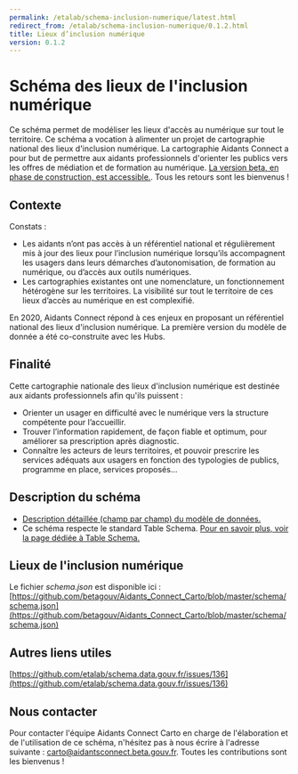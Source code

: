 ```yaml
---
permalink: /etalab/schema-inclusion-numerique/latest.html
redirect_from: /etalab/schema-inclusion-numerique/0.1.2.html
title: Lieux d’inclusion numérique
version: 0.1.2
---
```


# Schéma des lieux de l'inclusion numérique

Ce schéma permet de modéliser les lieux d'accès au numérique sur tout le territoire. Ce schéma a vocation à alimenter un projet de cartographie national des lieux d'inclusion numérique. La cartographie Aidants Connect a pour but de permettre aux aidants professionnels d'orienter les publics vers les offres de médiation et de formation au numérique. [La version beta, en phase de construction, est accessible.](https://carto.aidantsconnect.beta.gouv.fr/). Tous les retours sont les bienvenus ! 

## Contexte 

Constats :
- Les aidants n’ont pas accès à un référentiel national et régulièrement mis à jour des lieux pour l’inclusion numérique lorsqu’ils accompagnent les usagers dans leurs démarches d’autonomisation, de formation au numérique, ou d’accès aux outils numériques.
- Les cartographies existantes ont une nomenclature, un fonctionnement hétérogène sur les territoires. La visibilité sur tout le territoire de ces lieux d’accès au numérique en est complexifié. 

En 2020, Aidants Connect répond à ces enjeux en proposant un référentiel national des lieux d'inclusion numérique. La première version du modèle de donnée a été co-construite avec les Hubs. 

## Finalité 

Cette cartographie nationale des lieux d'inclusion numérique est destinée aux aidants professionnels afin qu'ils puissent : 
- Orienter un usager en difficulté avec le numérique vers la structure compétente pour l’accueillir.
- Trouver l’information rapidement, de façon fiable et optimum, pour améliorer sa prescription après diagnostic.
- Connaître les acteurs de leurs territoires, et pouvoir prescrire les services adéquats aux usagers en fonction des typologies de publics, programme en place, services proposés…

## Description du schéma

  * [Description détaillée (champ par champ) du modèle de données.](https://github.com/betagouv/Aidants_Connect_Carto/wiki/Sch%C3%A9ma-:-description-du-mod%C3%A8le-de-donn%C3%A9e-(v1))
  * Ce schéma respecte le standard Table Schema. [Pour en savoir plus, voir la page dédiée à Table Schema.](https://github.com/betagouv/Aidants_Connect_Carto/wiki/Sch%C3%A9ma-%3A-introduction-%C3%A0-Table-Schema)

## Lieux de l'inclusion numérique

Le fichier *schema.json* est disponible ici : [https://github.com/betagouv/Aidants_Connect_Carto/blob/master/schema/schema.json](https://github.com/betagouv/Aidants_Connect_Carto/blob/master/schema/schema.json)

## Autres liens utiles

[https://github.com/etalab/schema.data.gouv.fr/issues/136](https://github.com/etalab/schema.data.gouv.fr/issues/136)

## Nous contacter 

Pour contacter l'équipe Aidants Connect Carto en charge de l'élaboration et de l'utilisation de ce schéma, n'hésitez pas à nous écrire à l'adresse suivante : carto@aidantsconnect.beta.gouv.fr. Toutes les contributions sont les bienvenus !